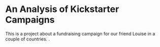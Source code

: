# An Analysis of Kickstarter Campaigns
This is a project about a fundraising campaign for our friend Louise in a couple of countries. .  
